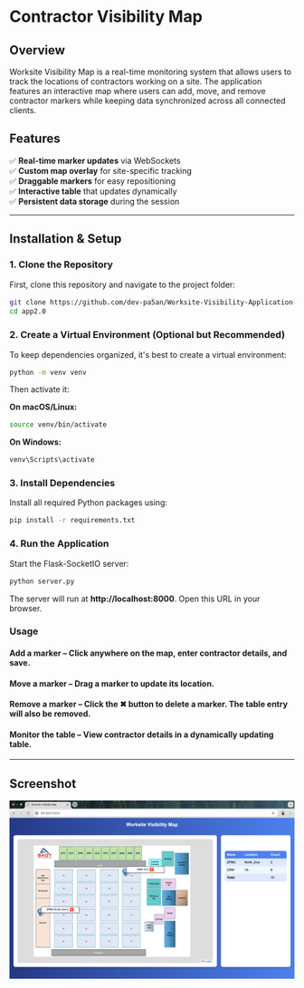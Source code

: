# Contractor Visibility Map  

## Overview  
Worksite Visibility Map is a real-time monitoring system that allows users to track the locations of contractors working on a site. The application features an interactive map where users can add, move, and remove contractor markers while keeping data synchronized across all connected clients.  

## Features  
✅ **Real-time marker updates** via WebSockets  
✅ **Custom map overlay** for site-specific tracking  
✅ **Draggable markers** for easy repositioning  
✅ **Interactive table** that updates dynamically  
✅ **Persistent data storage** during the session  

---

## **Installation & Setup**  

### **1. Clone the Repository**  
First, clone this repository and navigate to the project folder:  
```sh
git clone https://github.com/dev-pa5an/Worksite-Visibility-Application-WS.git
cd app2.0
```
### **2. Create a Virtual Environment (Optional but Recommended)**  
To keep dependencies organized, it's best to create a virtual environment:

```sh
python -m venv venv
```
Then activate it:

**On macOS/Linux:**
```sh
source venv/bin/activate
```
**On Windows:**
```sh
venv\Scripts\activate 
```
### **3. Install Dependencies**
Install all required Python packages using:

```sh
pip install -r requirements.txt
```
### **4. Run the Application**
Start the Flask-SocketIO server:

```sh
python server.py
```
The server will run at **http://localhost:8000**. Open this URL in your browser.

### **Usage**

#### Add a marker – Click anywhere on the map, enter contractor details, and save.
#### Move a marker – Drag a marker to update its location.
#### Remove a marker – Click the ✖ button to delete a marker. The table entry will also be removed.
#### Monitor the table – View contractor details in a dynamically updating table.

---

## **Screenshot**  

![Application Screenshot](app2.0/Screenshots/s7.png)
